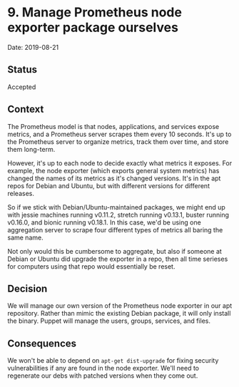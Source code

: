# 9. Manage Prometheus node exporter package ourselves

Date: 2019-08-21

Status
------

Accepted

Context
-------

The Prometheus model is that nodes, applications, and services expose
metrics, and a Prometheus server scrapes them every 10 seconds. It's up
to the Prometheus server to organize metrics, track them over time, and
store them long-term.

However, it's up to each node to decide exactly what metrics it exposes.
For example, the node exporter (which exports general system metrics)
has changed the names of its metrics as it's changed versions. It's in
the apt repos for Debian and Ubuntu, but with different versions for
different releases.

So if we stick with Debian/Ubuntu-maintained packages, we might end up
with jessie machines running v0.11.2, stretch running v0.13.1, buster
running v0.16.0, and bionic running v0.18.1. In this case, we'd be using
one aggregation server to scrape four different types of metrics all
baring the same name.

Not only would this be cumbersome to aggregate, but also if someone at
Debian or Ubuntu did upgrade the exporter in a repo, then all time
serieses for computers using that repo would essentially be reset.

Decision
--------

We will manage our own version of the Prometheus node exporter in our
apt repository. Rather than mimic the existing Debian package, it will
only install the binary. Puppet will manage the users, groups,
services, and files.

Consequences
------------

We won't be able to depend on `apt-get dist-upgrade` for fixing security
vulnerabilities if any are found in the node exporter. We'll need to
regenerate our debs with patched versions when they come out.
